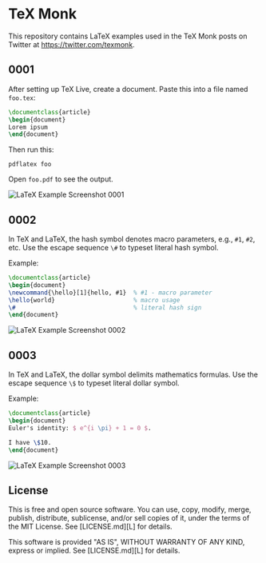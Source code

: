 TeX Monk
========

This repository contains LaTeX examples used in the TeX Monk posts on
Twitter at <https://twitter.com/texmonk>.

<!-- This README file is generated automatically using src/readme.py -->


## 0001

After setting up TeX Live, create a document. Paste this into a file
named `foo.tex`:

```tex
\documentclass{article}
\begin{document}
Lorem ipsum
\end{document}
```

Then run this:

```shell
pdflatex foo
```

Open `foo.pdf` to see the output.

![LaTeX Example Screenshot 0001][IMG0001]

[IMG0001]: https://opendocs.github.io/texmonk/png/0001.png


## 0002

In TeX and LaTeX, the hash symbol denotes macro parameters, e.g., `#1`,
`#2`, etc. Use the escape sequence `\#` to typeset literal hash symbol.

Example:

```tex
\documentclass{article}
\begin{document}
\newcommand{\hello}[1]{hello, #1}  % #1 - macro parameter
\hello{world}                      % macro usage
\#                                 % literal hash sign
\end{document}
```

![LaTeX Example Screenshot 0002][IMG0002]

[IMG0002]: https://opendocs.github.io/texmonk/png/0002.png


## 0003

In TeX and LaTeX, the dollar symbol delimits mathematics formulas. Use the
escape sequence `\$` to typeset literal dollar symbol.

Example:

```tex
\documentclass{article}
\begin{document}
Euler's identity: $ e^{i \pi} + 1 = 0 $.

I have \$10.
\end{document}
```

![LaTeX Example Screenshot 0003][IMG0003]

[IMG0003]: https://opendocs.github.io/texmonk/png/0003.png


License
-------

This is free and open source software. You can use, copy, modify,
merge, publish, distribute, sublicense, and/or sell copies of it,
under the terms of the MIT License. See [LICENSE.md][L] for details.

This software is provided "AS IS", WITHOUT WARRANTY OF ANY KIND,
express or implied. See [LICENSE.md][L] for details.
